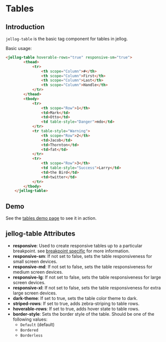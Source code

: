# Tables

## Introduction

`jellog-table` is the basic tag component for tables in jellog.

Basic usage:

````html
<jellog-table hoverable-rows="true" responsive-sm="true">
        <thead>
            <tr>
                <th scope="Column">#</th>
                <th scope="Column">First</th>
                <th scope="Column">Last</th>
                <th scope="Column">Handle</th>
            </tr>
        </thead>
        <tbody>
            <tr>
                <th scope="Row">1</th>
                <td>Mark</td>
                <td>Otto</td>
                <td table-style="Danger">mdo</td>
            </tr>
            <tr table-style="Warning">
                <th scope="Row">2</th>
                <td>Jacob</td>
                <td>Thornton</td>
                <td>fat</td>
            </tr>
            <tr>
                <th scope="Row">3</th>
                <td table-style="Success">Larry</td>
                <td>the Bird</td>
                <td>twitter</td>
            </tr>
        </tbody>
    </jellog-table>
````



## Demo

See the [tables demo page](https://bootstrap-taghelpers.jellog.io/Components/Tables) to see it in action.

## jellog-table Attributes

- **responsive**: Used to create responsive tables up to a particular breakpoint. see [breakpoint specific](https://getbootstrap.com/docs/4.1/content/tables/#breakpoint-specific) for more information.
- **responsive-sm**: If not set to false, sets the table responsiveness for small screen devices.
- **responsive-md**: If not set to false, sets the table responsiveness for medium screen devices.
- **responsive-lg**: If not set to false, sets the table responsiveness for large screen devices.
- **responsive-xl**: If not set to false, sets the table responsiveness for extra large screen devices.
- **dark-theme**: If set to true, sets the table color theme to dark.
- **striped-rows**: If set to true, adds zebra-striping to table rows.
- **hoverable-rows**: If set to true, adds hover state to table rows.
- **border-style**: Sets the border style of the table. Should be one of the following values:
  - `Default` (default)
  - `Bordered`
  - `Borderless`
